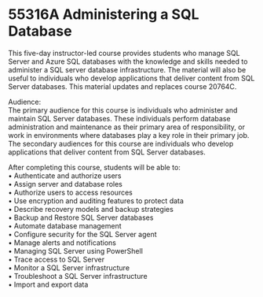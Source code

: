 # 55316A Administering a SQL Database
This five-day instructor-led course provides students who manage SQL Server and Azure SQL databases with the knowledge and skills needed to administer a SQL server database infrastructure. The material will also be useful to individuals who develop applications that deliver content from SQL Server databases. This material updates and replaces course 20764C.

Audience:<br>
The primary audience for this course is individuals who administer and maintain SQL Server databases. These individuals perform database administration and maintenance as their primary area of responsibility, or work in environments where databases play a key role in their primary job.
The secondary audiences for this course are individuals who develop applications that deliver content from SQL Server databases.

After completing this course, students will be able to:<br>
• Authenticate and authorize users<br>
• Assign server and database roles<br>
• Authorize users to access resources<br>
• Use encryption and auditing features to protect data<br>
• Describe recovery models and backup strategies<br>
• Backup and Restore SQL Server databases<br>
• Automate database management<br>
• Configure security for the SQL Server agent<br>
• Manage alerts and notifications<br>
• Managing SQL Server using PowerShell<br>
• Trace access to SQL Server<br>
• Monitor a SQL Server infrastructure<br>
• Troubleshoot a SQL Server infrastructure<br>
• Import and export data<br>
